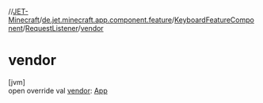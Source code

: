 //[JET-Minecraft](../../../../index.md)/[de.jet.minecraft.app.component.feature](../../index.md)/[KeyboardFeatureComponent](../index.md)/[RequestListener](index.md)/[vendor](vendor.md)

# vendor

[jvm]\
open override val [vendor](vendor.md): [App](../../../de.jet.minecraft.structure.app/-app/index.md)
